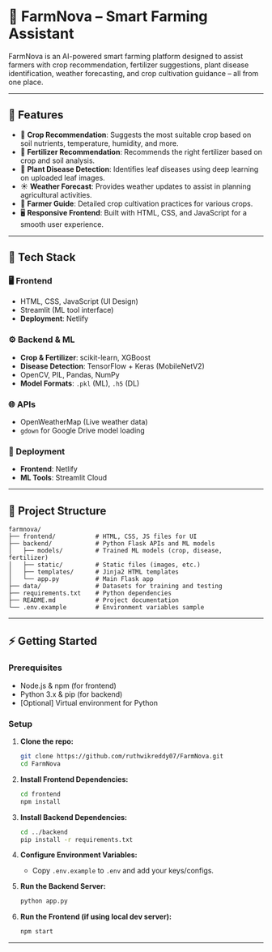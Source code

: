 # 🌾 FarmNova – Smart Farming Assistant

FarmNova is an AI-powered smart farming platform designed to assist farmers with crop recommendation, fertilizer suggestions, plant disease identification, weather forecasting, and crop cultivation guidance – all from one place.

---

## 🚀 Features

- 🌱 **Crop Recommendation**: Suggests the most suitable crop based on soil nutrients, temperature, humidity, and more.
- 🌾 **Fertilizer Recommendation**: Recommends the right fertilizer based on crop and soil analysis.
- 🦠 **Plant Disease Detection**: Identifies leaf diseases using deep learning on uploaded leaf images.
- ☀️ **Weather Forecast**: Provides weather updates to assist in planning agricultural activities.
- 📘 **Farmer Guide**: Detailed crop cultivation practices for various crops.
- 🖥️ **Responsive Frontend**: Built with HTML, CSS, and JavaScript for a smooth user experience.

---

## 🧠 Tech Stack

### 🖥️ Frontend
- HTML, CSS, JavaScript (UI Design)
- Streamlit (ML tool interface)
- **Deployment**: Netlify

### ⚙️ Backend & ML
- **Crop & Fertilizer**: scikit-learn, XGBoost
- **Disease Detection**: TensorFlow + Keras (MobileNetV2)
- OpenCV, PIL, Pandas, NumPy
- **Model Formats**: `.pkl` (ML), `.h5` (DL)

### 🌐 APIs
- OpenWeatherMap (Live weather data)
- `gdown` for Google Drive model loading

### 🚀 Deployment
- **Frontend**: Netlify
- **ML Tools**: Streamlit Cloud

---
## 📁 Project Structure

```
farmnova/
├── frontend/           # HTML, CSS, JS files for UI
├── backend/            # Python Flask APIs and ML models
│   ├── models/         # Trained ML models (crop, disease, fertilizer)
│   ├── static/         # Static files (images, etc.)
│   ├── templates/      # Jinja2 HTML templates
│   └── app.py          # Main Flask app
├── data/               # Datasets for training and testing
├── requirements.txt    # Python dependencies
├── README.md           # Project documentation
└── .env.example        # Environment variables sample
```

---

## ⚡ Getting Started

### Prerequisites

- Node.js & npm (for frontend)
- Python 3.x & pip (for backend)
- [Optional] Virtual environment for Python

### Setup

1. **Clone the repo:**
   ```bash
   git clone https://github.com/ruthwikreddy07/FarmNova.git
   cd FarmNova
   ```

2. **Install Frontend Dependencies:**
   ```bash
   cd frontend
   npm install
   ```

3. **Install Backend Dependencies:**
   ```bash
   cd ../backend
   pip install -r requirements.txt
   ```

4. **Configure Environment Variables:**
   - Copy `.env.example` to `.env` and add your keys/configs.

5. **Run the Backend Server:**
   ```bash
   python app.py
   ```

6. **Run the Frontend (if using local dev server):**
   ```bash
   npm start
   ```

---


